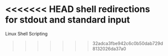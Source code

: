 <<<<<<< HEAD
shell redirections for stdout and standard input
=======
Linux Shell Scripting
>>>>>>> 32adca3fbe942c6c0b50dab729d8132026da37a0
